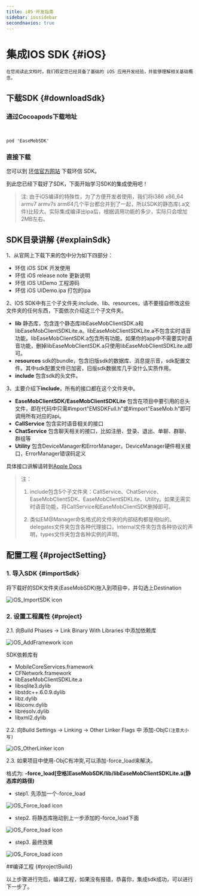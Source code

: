 ```yaml
---
title: iOS 开发指南
sidebar: iossidebar
secondnavios: true
---
```



# 集成IOS SDK {#iOS}
	在您阅读此文档时，我们假定您已经具备了基础的 iOS 应用开发经验，并能够理解相关基础概念。

## 下载SDK {#downloadSdk}

### 通过Cocoapods下载地址
 </br>
<!--pod
环信iOSSDK有两个版本，一个是只有im功能，另一个是im功能加实时语音功能。以下源根据需要**引入一个**就可以了。-->
 
	pod 'EaseMobSDK'				

### 直接下载

您可以到 [环信官方网站](http://www.easemob.com/sdk/ "环信iOSSDK下载链接")  下载环信 SDK。

到此您已经下载好了SDK，下面开始学习SDK的集成使用吧！

> 注: 由于iOS编译的特殊性，为了方便开发者使用，我们将i386 x86_64 armv7 armv7s arm64几个平台都合并到了一起，所以SDK的静态库(.a文件)比较大。实际集成编译出ipa后，根据调用功能的多少，实际只会增加2MB左右。	
	
## SDK目录讲解 {#explainSdk}

1、从官网上下载下来的包中分为如下四部分：

* 环信 iOS SDK 开发使用
* 环信 iOS release note 更新说明
* 环信 iOS UIDemo 工程源码
* 环信 iOS UIDemo.ipa 打包的ipa

2、IOS SDK中有三个子文件夹:include、lib、resources，请不要擅自修改这些文件夹的任何东西，下面依次介绍这三个子文件夹。

* **lib** 静态库，包含连个静态库libEaseMobClientSDK.a和libEaseMobClientSDKLite.a。libEaseMobClientSDKLite.a不包含实时语音功能，libEaseMobClientSDK.a包含所有功能。如果你的app中不需要实时语音功能，删掉libEaseMobClientSDK.a只使用libEaseMobClientSDKLite.a即可。
* **resources** sdk的bundle，包含旧版sdk的数据库、消息提示音，sdk配置文件。其中sdk配置文件已加密，旧版sdk数据库几乎没什么实质作用。
* **include** 包含sdk的头文件。

3、主要介绍下**include**，所有的接口都在这个文件夹中。

* **EaseMobClientSDK/EaseMobClientSDKLite** 包含在项目中要引用的总头文件，即在代码中只需#import"EMSDKFull.h"或#import"EaseMob.h"即可调用所有对应的api。
* **CallService** 包含实时语音相关的接口
* **ChatService** 包含聊天相关的接口，比如注册、登录、退出、单聊、群聊、群组等
* **Utility** 包含DeviceManager和ErrorManager。DeviceManager硬件相关接口，ErrorManager错误码定义

具体接口讲解请转到[Apple Docs](http://www.easemob.com/docs/ios/apiDocs/IOSSDKAPIChatManager/)

> 注：
> 
>1. include包含5个子文件夹：CallService、ChatService、EaseMobClientSDK、EaseMobClientSDKLite、Utility。如果无需实时语音功能，将CallService和EaseMobClientSDK删掉即可。
>
>2. 类似EM@Manager命名格式的文件夹的内部结构都是相似的。delegates文件夹包含各种代理接口，internal文件夹包含各种协议的声明，types文件夹包含各种实例的声明。

## 配置工程 {#projectSetting}

### 1. 导入SDK {#importSdk}

将下载好的SDK文件夹(EaseMobSDK)拖入到项目中，并勾选上Destination

![iOS_ImportSDK icon](/iOS_ImportSDK.png)

### 2. 设置工程属性 {#project}

2.1. 向Build Phases -> Link Binary With Libraries 中添加依赖库
	
![iOS_AddFramework icon](/iOS_AddFramework.png)

SDK依赖库有

* MobileCoreServices.framework
* CFNetwork.framework
* libEaseMobClientSDKLite.a
* libsqlite3.dylib
* libstdc++.6.0.9.dylib
* libz.dylib
* libiconv.dylib
* libresolv.dylib
* libxml2.dylib

	

2.2. 向Build Settings -> Linking -> Other Linker Flags 中 添加-ObjC`(注意大小写)`

![iOS_OtherLinker icon](/iOS_OtherLinker.png)


2.3. 如果项目中使用-ObjC有冲突,可以添加-force_load来解决。

格式为: **-force_load[空格]EaseMobSDK/lib/libEaseMobClientSDKLite.a(静态库的路径)**

* step1. 先添加一个-force_load

![iOS_Force_load icon](/iOS_Force_load1.png)

* step2. 将静态库拖动到上一步添加的-force_load下面

![iOS_Force_load icon](/iOS_Force_load2.png)

* step3. 最终效果

![iOS_Force_load icon](/iOS_Force_load3.png)


##编译工程 {#projectBuild}

以上步骤进行完后，编译工程，如果没有报错，恭喜你，集成sdk成功，可以进行下一步了。